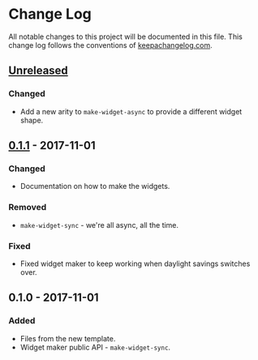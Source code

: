 # Change Log
All notable changes to this project will be documented in this file. This change log follows the conventions of [keepachangelog.com](http://keepachangelog.com/).

## [Unreleased]
### Changed
- Add a new arity to `make-widget-async` to provide a different widget shape.

## [0.1.1] - 2017-11-01
### Changed
- Documentation on how to make the widgets.

### Removed
- `make-widget-sync` - we're all async, all the time.

### Fixed
- Fixed widget maker to keep working when daylight savings switches over.

## 0.1.0 - 2017-11-01
### Added
- Files from the new template.
- Widget maker public API - `make-widget-sync`.

[Unreleased]: https://github.com/your-name/lacinia2datomic/compare/0.1.1...HEAD
[0.1.1]: https://github.com/your-name/lacinia2datomic/compare/0.1.0...0.1.1

